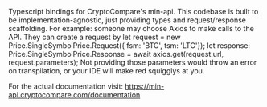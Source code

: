 Typescript bindings for CryptoCompare's min-api.
This codebase is built to be implementation-agnostic, just providing types and request/response scaffolding.
For example: someone may choose Axios to make calls to the API. They can create a request by
    let request = new Price.SingleSymbolPrice.Request({ fsm: 'BTC', tsm: 'LTC'});
    let response: Price.SingleSymbolPrice.Response = await axios.get(request.url, request.parameters);
Not providing those parameters would throw an error on transpilation, or your IDE will make red squigglys at you.

For the actual documentation visit: https://min-api.cryptocompare.com/documentation
